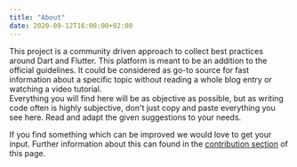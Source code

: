 ```yaml
---
title: "About"
date: 2020-09-12T16:00:00+02:00
---
```


This project is a community driven approach to collect best practices around Dart and Flutter. This platform is meant to be an addition to the official guidelines. It could be considered as go-to source for fast information about a specific topic without reading a whole blog entry or watching a video tutorial.  
Everything you will find here will be as objective as possible, but as writing code often is highly subjective, don't just copy and paste everything you see here. Read and adapt the given suggestions to your needs.  

If you find something which can be improved we would love to get your input. Further information about this can found in the [contribution section](https://boehrsi.github.io/implementation-details-flutter/contribute/) of this page.
